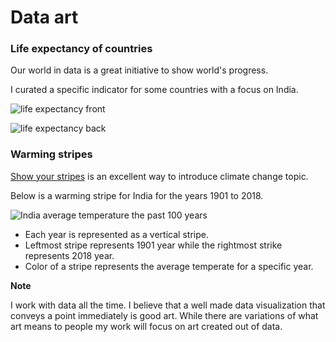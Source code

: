 # Data art

### Life expectancy of countries

Our world in data is a great initiative to show world's progress.

I curated a specific indicator for some countries with a focus on India.

 ![life expectancy front](../images/card-front-life-expectancy.png)

 ![life expectancy back](../images/card-back-life-expectancy.png)

### Warming stripes

[Show your stripes](https://showyourstripes.info/) is an excellent way to introduce climate change topic.

Below is a warming stripe for India for the years 1901 to 2018.

![India average temperature the past 100 years](../images/stripes-india.png)

- Each year is represented as a vertical stripe.
- Leftmost stripe represents 1901 year while the rightmost strike represents 2018 year.
- Color of a stripe represents the average temperate for a specific year.

**Note**

I work with data all the time. I believe that a well made data visualization that conveys a point immediately is good art. While there are variations of what art means to people my work will focus on art created out of data.
